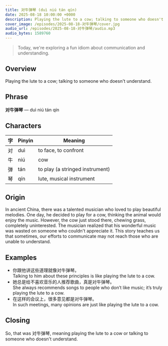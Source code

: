 ```yaml
---
title: 对牛弹琴 (duì niú tán qín)
date: 2025-08-18 10:00:00 +0000
description: Playing the lute to a cow; talking to someone who doesn't understand.
cover_image: /episodes/2025-08-18-对牛弹琴/cover.jpg
audio_url: /episodes/2025-08-18-对牛弹琴/audio.mp3
audio_bytes: 1589760
---
```



> Today, we're exploring a fun idiom about communication and understanding.

## Overview
Playing the lute to a cow; talking to someone who doesn't understand.

## Phrase
**对牛弹琴** — duì niú tán qín

## Characters

| 字 | Pinyin | Meaning                     |
|----|--------|-----------------------------|
| 对 | duì    | to face, to confront        |
| 牛 | niú    | cow                         |
| 弹 | tán    | to play (a stringed instrument) |
| 琴 | qín    | lute, musical instrument     |

## Origin
In ancient China, there was a talented musician who loved to play beautiful melodies. One day, he decided to play for a cow, thinking the animal would enjoy the music. However, the cow just stood there, chewing grass, completely uninterested. The musician realized that his wonderful music was wasted on someone who couldn't appreciate it. This story teaches us that sometimes, our efforts to communicate may not reach those who are unable to understand.

## Examples
- 你跟他讲这些道理就像对牛弹琴。<br>Talking to him about these principles is like playing the lute to a cow.
- 她总是给不喜欢音乐的人推荐歌曲，真是对牛弹琴。<br>She always recommends songs to people who don’t like music; it’s truly playing the lute to a cow.
- 在这样的会议上，很多意见都是对牛弹琴。<br>In such meetings, many opinions are just like playing the lute to a cow.

## Closing
So, that was 对牛弹琴, meaning playing the lute to a cow or talking to someone who doesn't understand.
